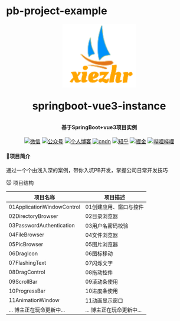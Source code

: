 # pb-project-example



<p align="center">
	<img alt="logo" width="200px" src="images/logo.png">
</p>
<h1 align="center" style="margin: 30px 0 30px; font-weight: bold;">springboot-vue3-instance</h1>
<h4 align="center">基于SpringBoot+vue3项目实例</h4>
<p align="center">
  <a href="https://gitee.com/xiezhr/image-learn-bed/raw/master/image/wx.jpg"><img src="https://img.shields.io/badge/weChat-%E5%BE%AE%E4%BF%A1%E5%8F%B7-green.svg" alt="微信"></a>
  <a href="https://gitee.com/xiezhr/image-learn-bed/raw/master/image/微信公众号.png"><img src="https://img.shields.io/badge/%E5%85%AC%E4%BC%97%E5%8F%B7-XiezhrSpace-blue.svg" alt="公众号"></a>
  <a href="https://www.xiezhrspace.cn"><img src="https://img.shields.io/badge/%E4%B8%AA%E4%BA%BA%E5%8D%9A%E5%AE%A2-www.xiezhrspace.cn-orange.svg" alt="个人博客"></a>
  <a href="https://blog.csdn.net/rong09_13"><img src="https://img.shields.io/badge/csdn-CSDN-red.svg" alt="cndn"></a>
   <a href="https://www.zhihu.com/people/rong-xie-49-35/posts"><img 		         src="https://img.shields.io/badge/zhihu-%E7%9F%A5%E4%B9%8E-blue.svg" alt="知乎"></a>
  <a href="https://juejin.im/user/1829211147871415"><img src="https://img.shields.io/badge/juejin-%E6%8E%98%E9%87%91-9cf.svg" alt="掘金"></a>
  <a href="https://space.bilibili.com/305330347"><img src="https://img.shields.io/badge/bilibili-%E5%93%94%E5%93%A9%E5%93%94%E5%93%A9-critical.svg" alt="哔哩哔哩"></a> 
</p>



#### 🐤项目简介

通过一个个由浅入深的案例，带你入坑PB开发，掌握公司日常开发技巧 

🐭 项目结构

| 项目名称                   | 项目描述                  |
| -------------------------- | ------------------------- |
| 01ApplicationWindowControl | 01创建应用、窗口与控件    |
| 02DirectoryBrowser         | 02目录浏览器              |
| 03PasswordAuthentication   | 03用户名密码校验          |
| 04FileBrowser              | 04文件浏览器              |
| 05PicBrowser               | 05图片浏览器              |
| 06DragIcon                 | 06图标移动                |
| 07FlashingText             | 07闪烁文字                |
| 08DragControl              | 08拖动控件                |
| 09ScrollBar                | 09滚动条使用              |
| 10ProgressBar              | 10进度条使用              |
| 11AnimationWindow          | 11动画显示窗口            |
| ... 博主正在玩命更新中...  | ... 博主正在玩命更新中... |



